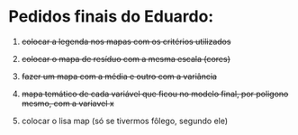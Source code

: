 # Pedidos finais do Eduardo:

1) <strike>colocar a legenda nos mapas com os critérios utilizados</strike>

2) <strike>colocar o mapa de resíduo com a mesma escala (cores)</strike>

3) <strike>fazer um mapa com a média e outro com a variância</strike>

4) <strike>mapa temático de cada variável que ficou no modelo final, por poligono mesmo, com a variavel x</strike>

5) colocar o lisa map (só se tivermos fôlego, segundo ele)
